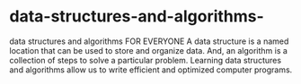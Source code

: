 # data-structures-and-algorithms-
data structures and algorithms  FOR  EVERYONE A data structure is a named location that can be used to store and organize data. And, an algorithm is a collection of steps to solve a particular problem. Learning data structures and algorithms allow us to write efficient and optimized computer programs.
